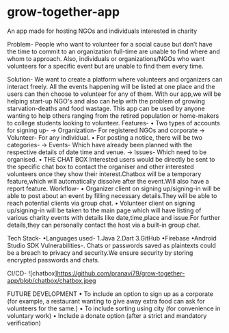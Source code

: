 # grow-together-app
An app made for hosting NGOs and individuals interested in charity

Problem-
People who want to volunteer for a social cause but don’t have the time to commit to an organization full-time are unable to find where and whom to approach. 
Also, individuals or organizations/NGOs who want volunteers for a specific event but are unable to find them every time.

Solution-
We want to create a platform where volunteers and organizers can interact freely. All the events happening will be listed at one place and the users can then choose to volunteer for any of them. With our app,we will be helping start-up NGO's and also can help with the problem of growing starvation-deaths and food wastage.
This app can be used by anyone wanting to help others ranging from the retired population or home-makers to college students looking to volunteer.
Features-
    • Two types of accounts for signing up-
        → Organization- For registered NGOs and corporate
        → Volunteer- For any individual.
    • For posting a notice, there will be two categories-
        → Events- Which have already been planned with the respective details of date time and venue.
        → Issues- Which need to be organised.
    • THE CHAT BOX
        Interested users would be directly be sent to the specific chat box to contact the organiser and other interested volunteers once they show their interest.Chatbox will be a temporary feature,which will automatically dissolve after the event.Will also have a report feature.
  Workflow-
     • Organizer client on signing up/signing-in will be able to post about an event by filling necessary details.They will be able to reach potential clients via group chat.
     • Volunteer client on signing up/signing-in will be taken to the main page which will have listing of various charity events with details like date,time,place and issue.For further details,they can personally contact the host via a built-in group chat.
        
Tech Stack-
    •Languages used-
        1.Java
        2.Dart
        3.GitHub
    •Firebase
    •Android Studio SDK
Vulnerabilities-.
  Chats or passwords saved as plaintexts could be a breach to privacy and security.We ensure security by storing encrypted passwords and chats.
   
CI/CD-
![chatbox]https://github.com/pranavi79/grow-together-app/blob/chatbox/chatbox.jpeg
    
FUTURE DEVELOPMENT
    • To include an option to sign up as a corporate (for example, a restaurant wanting to give away extra food can ask for volunteers for the same.)
    • To include sorting using city (for convenience in voluntary work)
    • Include a donate option (after a strict and mandatory verification)
